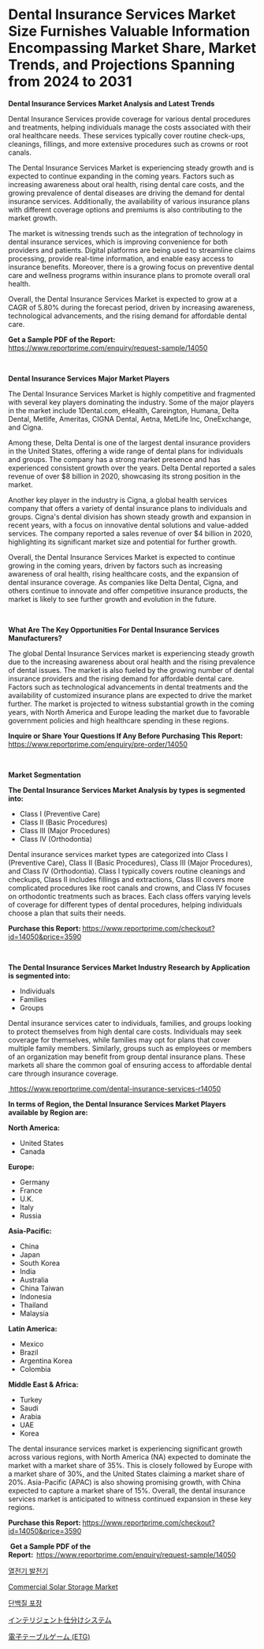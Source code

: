 <p><h1>Dental Insurance Services Market Size Furnishes Valuable Information Encompassing Market Share, Market Trends, and Projections Spanning from 2024 to 2031</h1></p><p><strong>Dental Insurance Services Market Analysis and Latest Trends</strong></p>
<p><p>Dental Insurance Services provide coverage for various dental procedures and treatments, helping individuals manage the costs associated with their oral healthcare needs. These services typically cover routine check-ups, cleanings, fillings, and more extensive procedures such as crowns or root canals.</p><p>The Dental Insurance Services Market is experiencing steady growth and is expected to continue expanding in the coming years. Factors such as increasing awareness about oral health, rising dental care costs, and the growing prevalence of dental diseases are driving the demand for dental insurance services. Additionally, the availability of various insurance plans with different coverage options and premiums is also contributing to the market growth.</p><p>The market is witnessing trends such as the integration of technology in dental insurance services, which is improving convenience for both providers and patients. Digital platforms are being used to streamline claims processing, provide real-time information, and enable easy access to insurance benefits. Moreover, there is a growing focus on preventive dental care and wellness programs within insurance plans to promote overall oral health.</p><p>Overall, the Dental Insurance Services Market is expected to grow at a CAGR of 5.80% during the forecast period, driven by increasing awareness, technological advancements, and the rising demand for affordable dental care.</p></p>
<p><strong>Get a Sample PDF of the Report:&nbsp;</strong> <a href="https://www.reportprime.com/enquiry/request-sample/14050">https://www.reportprime.com/enquiry/request-sample/14050</a></p>
<p>&nbsp;</p>
<p><strong>Dental Insurance Services Major Market Players</strong></p>
<p><p>The Dental Insurance Services Market is highly competitive and fragmented with several key players dominating the industry. Some of the major players in the market include 1Dental.com, eHealth, Careington, Humana, Delta Dental, Metlife, Ameritas, CIGNA Dental, Aetna, MetLife Inc, OneExchange, and Cigna.</p><p>Among these, Delta Dental is one of the largest dental insurance providers in the United States, offering a wide range of dental plans for individuals and groups. The company has a strong market presence and has experienced consistent growth over the years. Delta Dental reported a sales revenue of over $8 billion in 2020, showcasing its strong position in the market.</p><p>Another key player in the industry is Cigna, a global health services company that offers a variety of dental insurance plans to individuals and groups. Cigna's dental division has shown steady growth and expansion in recent years, with a focus on innovative dental solutions and value-added services. The company reported a sales revenue of over $4 billion in 2020, highlighting its significant market size and potential for further growth.</p><p>Overall, the Dental Insurance Services Market is expected to continue growing in the coming years, driven by factors such as increasing awareness of oral health, rising healthcare costs, and the expansion of dental insurance coverage. As companies like Delta Dental, Cigna, and others continue to innovate and offer competitive insurance products, the market is likely to see further growth and evolution in the future.</p></p>
<p>&nbsp;</p>
<p><strong>What Are The Key Opportunities For Dental Insurance Services Manufacturers?</strong></p>
<p><p>The global Dental Insurance Services market is experiencing steady growth due to the increasing awareness about oral health and the rising prevalence of dental issues. The market is also fueled by the growing number of dental insurance providers and the rising demand for affordable dental care. Factors such as technological advancements in dental treatments and the availability of customized insurance plans are expected to drive the market further. The market is projected to witness substantial growth in the coming years, with North America and Europe leading the market due to favorable government policies and high healthcare spending in these regions.</p></p>
<p><strong>Inquire or Share Your Questions If Any Before Purchasing This Report:</strong> <a href="https://www.reportprime.com/enquiry/pre-order/14050">https://www.reportprime.com/enquiry/pre-order/14050</a></p>
<p>&nbsp;</p>
<p><strong>Market Segmentation</strong></p>
<p><strong>The Dental Insurance Services Market Analysis by types is segmented into:</strong></p>
<p><ul><li>Class I (Preventive Care)</li><li>Class II (Basic Procedures)</li><li>Class III (Major Procedures)</li><li>Class IV (Orthodontia)</li></ul></p>
<p><p>Dental insurance services market types are categorized into Class I (Preventive Care), Class II (Basic Procedures), Class III (Major Procedures), and Class IV (Orthodontia). Class I typically covers routine cleanings and checkups, Class II includes fillings and extractions, Class III covers more complicated procedures like root canals and crowns, and Class IV focuses on orthodontic treatments such as braces. Each class offers varying levels of coverage for different types of dental procedures, helping individuals choose a plan that suits their needs.</p></p>
<p><strong>Purchase this Report:&nbsp;</strong><a href="https://www.reportprime.com/checkout?id=14050&price=3590">https://www.reportprime.com/checkout?id=14050&price=3590</a></p>
<p>&nbsp;</p>
<p><strong>The Dental Insurance Services Market Industry Research by Application is segmented into:</strong></p>
<p><ul><li>Individuals</li><li>Families</li><li>Groups</li></ul></p>
<p><p>Dental insurance services cater to individuals, families, and groups looking to protect themselves from high dental care costs. Individuals may seek coverage for themselves, while families may opt for plans that cover multiple family members. Similarly, groups such as employees or members of an organization may benefit from group dental insurance plans. These markets all share the common goal of ensuring access to affordable dental care through insurance coverage.</p></p>
<p><a href="https://www.reportprime.com/dental-insurance-services-r14050">&nbsp;https://www.reportprime.com/dental-insurance-services-r14050</a></p>
<p><strong>In terms of Region, the Dental Insurance Services Market Players available by Region are:</strong></p>
<p>
    <p> <strong> North America: </strong>
        <ul>
            <li>United States</li>
            <li>Canada</li>
        </ul>
        </p> 
    <p> <strong> Europe: </strong>
        <ul>
            <li>Germany</li>
            <li>France</li>
            <li>U.K.</li>
            <li>Italy</li>
            <li>Russia</li>
        </ul>
        </p> 
    <p> <strong> Asia-Pacific: </strong>
        <ul>
            <li>China</li>
            <li>Japan</li>
            <li>South Korea</li>
            <li>India</li>
            <li>Australia</li>
            <li>China Taiwan</li>
            <li>Indonesia</li>
            <li>Thailand</li>
            <li>Malaysia</li>
        </ul>
        </p> 
    <p> <strong> Latin America: </strong>
        <ul>
            <li>Mexico</li>
            <li>Brazil</li>
            <li>Argentina Korea</li>
            <li>Colombia</li>
        </ul>
        </p> 
    <p> <strong> Middle East & Africa: </strong>
        <ul>
            <li>Turkey</li>
            <li>Saudi</li>
            <li>Arabia</li>
            <li>UAE</li>
            <li>Korea</li>
        </ul>
    </p>
    </p>
<p><p>The dental insurance services market is experiencing significant growth across various regions, with North America (NA) expected to dominate the market with a market share of 35%. This is closely followed by Europe with a market share of 30%, and the United States claiming a market share of 20%. Asia-Pacific (APAC) is also showing promising growth, with China expected to capture a market share of 15%. Overall, the dental insurance services market is anticipated to witness continued expansion in these key regions.</p></p>
<p><strong>Purchase this Report: </strong><a href="https://www.reportprime.com/checkout?id=14050&price=3590">https://www.reportprime.com/checkout?id=14050&price=3590</a></p>
<p>&nbsp;<strong>Get a Sample PDF of the Report:&nbsp;&nbsp;</strong><a href="https://www.reportprime.com/enquiry/request-sample/14050">https://www.reportprime.com/enquiry/request-sample/14050</a></p>
<p><strong></strong></p>
<p><p><a href="https://medium.com/@felipegrrady654556/%EC%97%B4%EC%A0%84%EB%A0%A5%EB%B0%9C%EC%A0%84%EA%B8%B0-%EC%8B%9C%EC%9E%A5-%EA%B7%9C%EB%AA%A8-cagr-%ED%8A%B8%EB%A0%8C%EB%93%9C-2024-2030-bb6191a0d5af">열전기 발전기</a></p><p><a href="https://github.com/nancykennedykellievqfqt2/Market-Research-Report-List-2/blob/main/commercial-solar-storage-market.md">Commercial Solar Storage Market</a></p><p><a href="https://github.com/durgin521/Market-Research-Report-List-1/blob/main/943734075127.md">단백질 포장</a></p><p><a href="https://github.com/JerelSchulit20231/Market-Research-Report-List-1/blob/main/620341380714.md">インテリジェント仕分けシステム</a></p><p><a href="https://github.com/NovaStamm2023/Market-Research-Report-List-1/blob/main/832229380713.md">電子テーブルゲーム (ETG)</a></p></p>